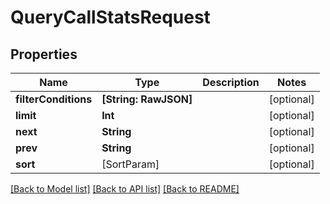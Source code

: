 # QueryCallStatsRequest

## Properties
Name | Type | Description | Notes
------------ | ------------- | ------------- | -------------
**filterConditions** | **[String: RawJSON]** |  | [optional] 
**limit** | **Int** |  | [optional] 
**next** | **String** |  | [optional] 
**prev** | **String** |  | [optional] 
**sort** | [SortParam] |  | [optional] 

[[Back to Model list]](../README.md#documentation-for-models) [[Back to API list]](../README.md#documentation-for-api-endpoints) [[Back to README]](../README.md)


